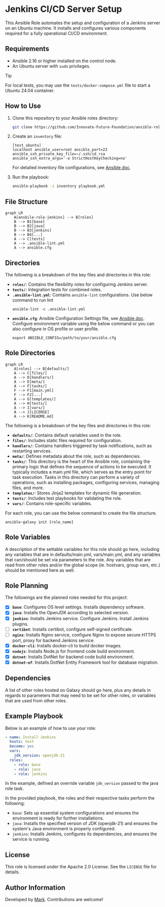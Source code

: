Jenkins CI/CD Server Setup
=========

This Ansible Role automates the setup and configuration of a Jenkins server on an Ubuntu machine. It installs and configures various components required for a fully operational CI/CD environment.

Requirements
------------

- Ansible 2.16 or higher installed on the control node.
- An Ubuntu server with `sudo` privileges.

> [!TIP]
> For local tests, you may use the `tests/docker-compose.yml` file to start a Ubuntu 24.04 container.

How to Use
------------
1. Clone this repository to your Ansible roles directory:
    ```bash
    git clone https://github.com/Innovate-Future-Foundation/ansible-role-jenkins.git ansible-role-jenkins
    ```

2. Create an `inventory` file:
    ```
    [test_ubuntu]
    localhost ansible_user=root ansible_port=23 ansible_ssh_private_key_file=~/.ssh/id_rsa ansible_ssh_extra_args='-o StrictHostKeyChecking=no'
    ```
    For detailed inventory file configurations, see [Ansible doc](https://docs.ansible.com/ansible/latest/inventory_guide/intro_inventory.html#how-to-build-your-inventory).

3. Run the playbook:
    ```bash
    ansible-playbook -i inventory playbook.yml
    ```

File Structure
------------
```mermaid
graph LR
    A[ansbile-role-jenkins] --> B[roles]
    B --> B1[base]
    B --> B2[java]
    B --> B3[jenkins]
    B --> B4[...]
    A --> C[tests]
    A --> .ansible-lint.yml
    A --> ansible.cfg
```

Directories
------------
The following is a breakdown of the key files and directories in this role:

- **`roles/`**: Contains the flexibility roles for configuring Jenkins server.
- **`tests/`**: Integration tests for combined roles.
- **`.ansible-lint.yml`**: Contains `ansible-lint` configurations. Use below command to run lint
  ```shell
  ansible-lint -c .ansible-lint.yml
  ```
- **`ansible.cfg`**: Ansible Configuration Settings file, see [Ansible doc](https://docs.ansible.com/ansible/latest/reference_appendices/config.html#ansible-configuration-settings). Configure environment variable using the below command or you can also configure in OS profile or user profile.
  ```shell
  export ANSIBLE_CONFIG=/path/to/your/ansible.cfg
  ```

Role Directories
------------
```mermaid
graph LR
    A[roles] --> B[defaults/]
    A --> C[files/]
    A --> D[handlers/]
    A --> E[meta/]
    A --> F[tasks/]
    F --> F1[main.yml]
    F --> F2[...]
    A --> G[templates/]
    A --> H[tests/]
    A --> I[vars/]
    A --> J[LICENSE]
    A --> K[README.md]
```
The following is a breakdown of the key files and directories in this role:

- **`defaults/`**: Contains default variables used in the role.
- **`files/`**: Includes static files required for configuration.
- **`handlers/`**: Contains handlers triggered by task notifications, such as restarting services.
- **`meta/`**: Defines metadata about the role, such as dependencies.
- **`tasks/`**: This directory is the heart of the Ansible role, containing the primary logic that defines the sequence of actions to be executed. It typically includes a main.yml file, which serves as the entry point for task execution. Tasks in this directory can perform a variety of operations, such as installing packages, configuring services, managing files, and more.
- **`templates/`**: Stores Jinja2 templates for dynamic file generation.
- **`tests/`**: Includes test playbooks for validating the role.
- **`vars/`**: Contains role-specific variables.

For each role, you can use the below command to create the file structure.
```shell
ansible-galaxy init [role_name]
```

Role Variables
--------------

A description of the settable variables for this role should go here, including any variables that are in defaults/main.yml, vars/main.yml, and any variables that can/should be set via parameters to the role. Any variables that are read from other roles and/or the global scope (ie. hostvars, group vars, etc.) should be mentioned here as well.

Role Planning
--------------
The followings are the planned roles needed for this project:
- [x] **`base`**: Configures OS level settings. Installs dependency software.
- [x] **`java`**: Installs the OpenJDK according to selected version.
- [x] **`jenkins`**: Installs Jenkins service. Configure Jenkins. Install Jenkins plugins.
- [ ] **`certibot`**: Installs certibot, configure self-signed certificate.
- [ ] **`nginx`**: Installs Nginx service, configure Nginx to expose secure HTTPS port, proxy for backend Jenkins service.
- [x] **`docker-cli`**: Installs docker-cli to build docker images.
- [x] **`nodejs`**: Installs Node.js for frontend code build environment.
- [x] **`dotnet`**: Installs DotNet for backend code build environment.
- [x] **`dotnet-ef`**: Installs DotNet Entity Framework tool for database migration.

Dependencies
------------

A list of other roles hosted on Galaxy should go here, plus any details in regards to parameters that may need to be set for other roles, or variables that are used from other roles.

Example Playbook
----------------

Below is an example of how to use your role:
```yaml
- name: Install Jenkins
  hosts: test
  become: yes
  vars:
    jdk_version: openjdk-21
  roles:
    - role: base
    - role: java
    - role: jenkins
```
In the example, defined an override variable `jdk_version` passed to the java role task.

In the provided playbook, the roles and their respective tasks perform the following:
- `base`: Sets up essential system configurations and ensures the environment is ready for further installations.
- `java`: Installs the specified version of JDK (openjdk-21) and ensures the system's Java environment is properly configured.
- `jenkins`: Installs Jenkins, configures its dependencies, and ensures the service is running.

License
-------

This role is licensed under the Apache 2.0 License. See the `LICENSE` file for details.

Author Information
------------------

Developed by [Mark](https://github.com/markma85). Contributions are welcome!
